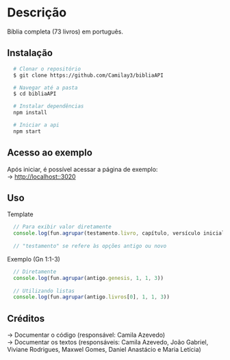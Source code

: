 # Descrição
Bíblia completa (73 livros) em português.

## Instalação
```bash
  # Clonar o repositório 
  $ git clone https://github.com/Camilay3/bibliaAPI
```
```bash
  # Navegar até a pasta
  $ cd bibliaAPI
```
```bash
  # Instalar dependências 
  npm install
```
```bash
  # Iniciar a api
  npm start
```

## Acesso ao exemplo
Após iniciar, é possível acessar a página de exemplo:<br>
→ <a href="http://localhost::3020">http://localhost::3020</a>

## Uso
Template
```javascript
  // Para exibir valor diretamente
  console.log(fun.agrupar(testamento.livro, capítulo, versículo inicial, versículo final))
  
  // "testamento" se refere às opções antigo ou novo
```

Exemplo (Gn 1:1-3)
```javascript
  // Diretamente
  console.log(fun.agrupar(antigo.genesis, 1, 1, 3))
  
  // Utilizando listas
  console.log(fun.agrupar(antigo.livros[0], 1, 1, 3))
```

## Créditos
→ Documentar o código (responsável: Camila Azevedo)<br>
→ Documentar os textos (responsáveis: Camila Azevedo, João Gabriel, Viviane Rodrigues, Maxwel Gomes, Daniel Anastácio e Maria Letícia)
